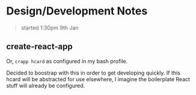 # Design/Development Notes

> started 1:30pm 9th Jan

## create-react-app

Or, `crapp hcard` as configured in my bash profile.

Decided to boostrap with this in order to get developing quickly. If this hcard will be abstracted for use elsewhere, I imagine the boilerplate React stuff will already be configured.

